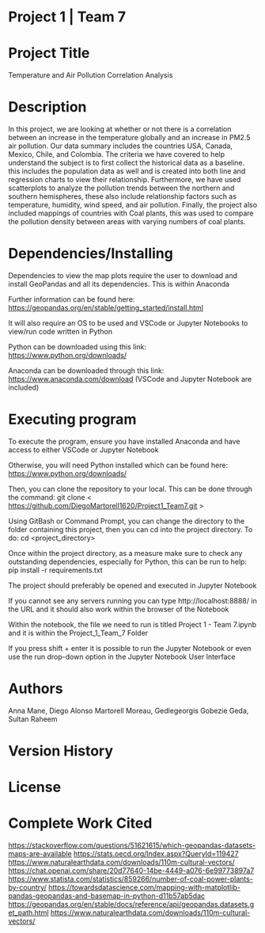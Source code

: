 # Project 1 | Team 7

# Project Title

Temperature and Air Pollution Correlation Analysis

# Description

In this project, we are looking at whether or not there is a correlation between an increase in the temperature globally and an increase in PM2.5 air pollution. Our data summary includes the countries USA, Canada, Mexico, Chile, and Colombia. The criteria we have covered to help understand the subject is to first collect the historical data as a baseline. this includes the population data as well and is created into both line and regression charts to view their relationship. Furthermore, we have used scatterplots to analyze the pollution trends between the northern and southern hemispheres, these also include relationship factors such as temperature, humidity, wind speed, and air pollution. Finally, the project also included mappings of countries with Coal plants, this was used to compare the pollution density between areas with varying numbers of coal plants.

# Dependencies/Installing

Dependencies to view the map plots require the user to download and install GeoPandas and all its dependencies. This is within Anaconda

Further information can be found here: https://geopandas.org/en/stable/getting_started/install.html

It will also require an OS to be used and VSCode or Jupyter Notebooks to view/run code written in Python

Python can be downloaded using this link: https://www.python.org/downloads/

Anaconda can be downloaded through this link: https://www.anaconda.com/download (VSCode and Jupyter Notebook are included)

# Executing program

To execute the program, ensure you have installed Anaconda and have access to either VSCode or Jupyter Notebook

Otherwise, you will need Python installed which can be found here: https://www.python.org/downloads/

Then, you can clone the repository to your local. 
This can be done through the command: git clone < https://github.com/DiegoMartorell1620/Project1_Team7.git >

Using GitBash or Command Prompt, you can change the directory to the folder containing this project, then you can cd into the project directory. To do: cd <project_directory>

Once within the project directory, as a measure make sure to check any outstanding dependencies, especially for Python, this can be run to help: pip install -r requirements.txt

The project should preferably be opened and executed in Jupyter Notebook

If you cannot see any servers running you can type http://localhost:8888/ in the URL and it should also work within the browser of the Notebook

 Within the notebook, the file we need to run is titled Project 1 - Team 7.ipynb and it is within the Project_1_Team_7 Folder

 If you press shift + enter it is possible to run the Jupyter Notebook or even use the run drop-down option in the Jupyter Notebook User Interface

 # Authors

Anna Mane, 
Diego Alonso Martorell Moreau, 
Gedlegeorgis Gobezie Geda, 
Sultan Raheem

# Version History

# License

# Complete Work Cited

https://stackoverflow.com/questions/51621615/which-geopandas-datasets-maps-are-available
https://stats.oecd.org/Index.aspx?QueryId=119427
https://www.naturalearthdata.com/downloads/110m-cultural-vectors/
https://chat.openai.com/share/20d77640-14be-4449-a076-6e99773897a7
https://www.statista.com/statistics/859266/number-of-coal-power-plants-by-country/
https://towardsdatascience.com/mapping-with-matplotlib-pandas-geopandas-and-basemap-in-python-d11b57ab5dac
https://geopandas.org/en/stable/docs/reference/api/geopandas.datasets.get_path.html
https://www.naturalearthdata.com/downloads/110m-cultural-vectors/


